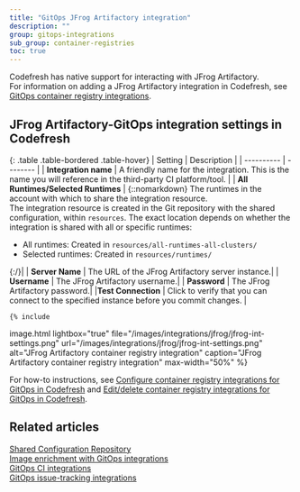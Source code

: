 ```yaml
---
title: "GitOps JFrog Artifactory integration"
description: ""
group: gitops-integrations
sub_group: container-registries
toc: true
---
```


Codefresh has native support for interacting with JFrog Artifactory.  
For information on adding a JFrog Artifactory integration in Codefresh, see [GitOps container registry integrations]({{site.baseurl}}/docs/gitops-integrations/container-registries/).



## JFrog Artifactory-GitOps integration settings in Codefresh

{: .table .table-bordered .table-hover}
| Setting    | Description  |
| ----------  |  -------- | 
| **Integration name**       | A friendly name for the integration. This is the name you will reference in the third-party CI platform/tool. |
| **All Runtimes/Selected Runtimes**   | {::nomarkdown} The runtimes in the account with which to share the integration resource. <br>The integration resource is created in the Git repository with the shared configuration, within <code class="highlighter-rouge">resources</code>. The exact location depends on whether the integration is shared with all or specific runtimes: <br><ul><li>All runtimes: Created in <code class="highlighter-rouge">resources/all-runtimes-all-clusters/</code></li><li>Selected runtimes: Created in <code class="highlighter-rouge">resources/runtimes/<runtime-name></code></li></ul> {:/}|
| **Server Name**    | The URL of the JFrog Artifactory server instance.|
| **Username**       | The JFrog Artifactory username.|
| **Password**       | The JFrog Artifactory password.|
|**Test Connection** | Click to verify that you can connect to the specified instance before you commit changes. |


    {% include 
   image.html 
   lightbox="true" 
   file="/images/integrations/jfrog/jfrog-int-settings.png" 
   url="/images/integrations/jfrog/jfrog-int-settings.png" 
   alt="JFrog Artifactory container registry integration" 
   caption="JFrog Artifactory container registry integration"
   max-width="50%" 
   %}
   
For how-to instructions, see [Configure container registry integrations for GitOps in Codefresh]({{site.baseurl}}/docs/gitops-integrations/container-registries/#configure-container-registry-integrations-in-codefresh) and [Edit/delete container registry integrations for GitOps in Codefresh]({{site.baseurl}}/docs/gitops-integrations/container-registries/#editdelete-container-registry-integrations-for-gitops).    


## Related articles
[Shared Configuration Repository]({{site.baseurl}}/docs/gitops-runtime/shared-configuration/)  
[Image enrichment with GitOps integrations]({{site.baseurl}}/docs/gitops-integrations/image-enrichment-overview/)  
[GitOps CI integrations]({{site.baseurl}}/docs/gitops-integrations/ci-integrations/)  
[GitOps issue-tracking integrations]({{site.baseurl}}/docs/gitops-integrations/issue-tracking/)  
